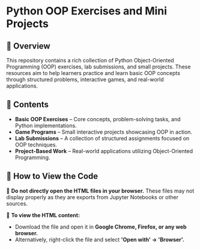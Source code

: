 # Python OOP Exercises and Mini Projects

## 📌 Overview
This repository contains a rich collection of Python Object-Oriented Programming (OOP) exercises, lab submissions, and small projects. These resources aim to help learners practice and learn basic OOP concepts through structured problems, interactive games, and real-world applications.

## 📂 Contents
- **Basic OOP Exercises** – Core concepts, problem-solving tasks, and Python implementations.
- **Game Programs** – Small interactive projects showcasing OOP in action.
- **Lab Submissions** – A collection of structured assignments focused on OOP techniques.
- **Project-Based Work** – Real-world applications utilizing Object-Oriented Programming.


## 🔎 How to View the Code
🔹 **Do not directly open the HTML files in your browser.** These files may not display properly as they are exports from Jupyter Notebooks or other sources.

🔹 **To view the HTML content:**
   - Download the file and open it in **Google Chrome, Firefox, or any web browser.**
   - Alternatively, right-click the file and select **'Open with' → 'Browser'.**
